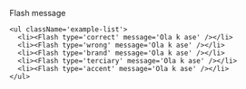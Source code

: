 Flash message

    <ul className='example-list'>
      <li><Flash type='correct' message='Ola k ase' /></li>
      <li><Flash type='wrong' message='Ola k ase' /></li>
      <li><Flash type='brand' message='Ola k ase' /></li>
      <li><Flash type='terciary' message='Ola k ase' /></li>
      <li><Flash type='accent' message='Ola k ase' /></li>
    </ul>
